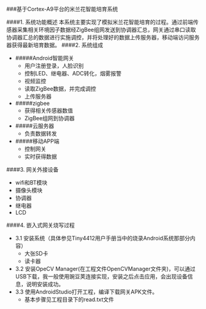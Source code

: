 ###基于Cortex-A9平台的米兰花智能培育系统

####1. 系统功能概述
本系统主要实现了模拟米兰花智能培育的过程。通过前端传感器采集相关环境因子数据经ZigBee组网发送到协调器汇总，网关通过串口读取协调器汇总的数据进行实施调控，并将处理好的数据上传服务器，移动端访问服务器获得最新培育数据。
####2. 系统组成
- #####Android智能网关
    - 用户注册登录，人脸识别
    - 控制LED、继电器、ADC转化，烟雾报警
    - 视频监控
    - 读取ZigBee数据，并完成调控
    - 上传服务器 
- #####zigbee
    - 获得相关传感器数值
    - ZigBee组网到协调器
- #####云服务器
    - 负责数据转发
- #####移动APP端
    - 控制网关
    - 实时获得数据
    
####3. 网关外接设备
- wifi和BT模块
- 摄像头模块
- 协调器
- 继电器
- LCD
    
####4. 嵌入式网关烧写过程
- 3.1 安装系统（具体参见Tiny4412用户手册当中的烧录Android系统那部分内容）
    - 大张SD卡
    - 读卡器
- 3.2 安装OpeCV Manager(在工程文件OpenCVManager文件夹)，可以通过USB下载，我一般使用豌豆荚连接实现，安装之后点击应用，会出现设备信息，说明安装成功。
- 3.3 使用AndroidStudio打开工程，编译下载网关APK文件。
    - 基本步骤见工程目录下的read.txt文件